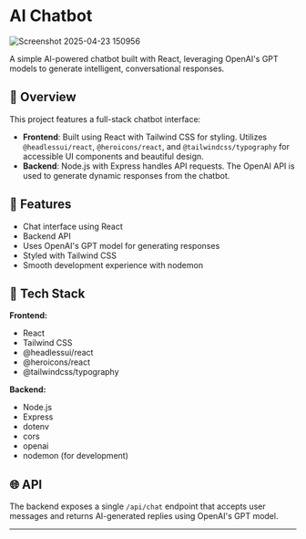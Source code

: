 # AI Chatbot

![Screenshot 2025-04-23 150956](https://github.com/user-attachments/assets/3a8c7462-4683-4c92-a77a-c3425097cded)


A simple AI-powered chatbot built with React, leveraging OpenAI's GPT models to generate intelligent, conversational responses.

## 🧠 Overview

This project features a full-stack chatbot interface:

- **Frontend**: Built using React with Tailwind CSS for styling. Utilizes `@headlessui/react`, `@heroicons/react`, and `@tailwindcss/typography` for accessible UI components and beautiful design.
- **Backend**: Node.js with Express handles API requests. The OpenAI API is used to generate dynamic responses from the chatbot.

## 🧠 Features

- Chat interface using React
- Backend API
- Uses OpenAI's GPT model for generating responses
- Styled with Tailwind CSS
- Smooth development experience with nodemon
  
## 🔧 Tech Stack

**Frontend:**
- React
- Tailwind CSS
- @headlessui/react
- @heroicons/react
- @tailwindcss/typography

**Backend:**
- Node.js
- Express
- dotenv
- cors
- openai
- nodemon (for development)

## 🌐 API

The backend exposes a single `/api/chat` endpoint that accepts user messages and returns AI-generated replies using OpenAI's GPT model.

---


